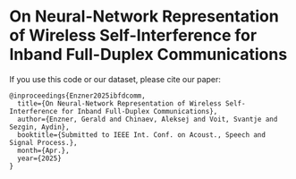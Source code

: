 # On Neural-Network Representation of Wireless Self-Interference for Inband Full-Duplex Communications

If you use this code or our dataset, please cite our paper:
```
@inproceedings{Enzner2025ibfdcomm,
  title={On Neural-Network Representation of Wireless Self-Interference for Inband Full-Duplex Communications},
  author={Enzner, Gerald and Chinaev, Aleksej and Voit, Svantje and Sezgin, Aydin},
  booktitle={Submitted to IEEE Int. Conf. on Acoust., Speech and Signal Process.},
  month={Apr.},
  year={2025}
}
```
